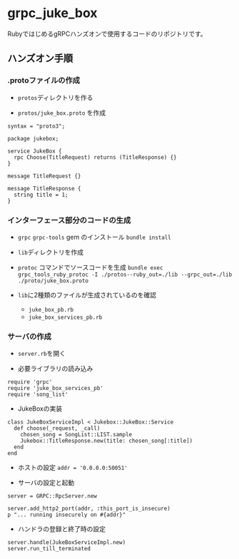 # grpc_juke_box
RubyではじめるgRPCハンズオンで使用するコードのリポジトリです。

## ハンズオン手順

### .protoファイルの作成
- `protos`ディレクトリを作る

- `protos/juke_box.proto` を作成

```
syntax = "proto3";

package jukebox;

service JukeBox {
  rpc Choose(TitleRequest) returns (TitleResponse) {}
}

message TitleRequest {}

message TitleResponse {
  string title = 1;
}
```

### インターフェース部分のコードの生成
- `grpc` `grpc-tools` gem のインストール
`bundle install`

- `lib`ディレクトリを作成

- `protoc` コマンドでソースコードを生成
`bundle exec grpc_tools_ruby_protoc -I ./protos--ruby_out=./lib --grpc_out=./lib ./proto/juke_box.proto`

- `lib`に2種類のファイルが生成されているのを確認
  - `juke_box_pb.rb`
  - `juke_box_services_pb.rb`
  
### サーバの作成

- `server.rb`を開く

- 必要ライブラリの読み込み
```
require 'grpc'
require 'juke_box_services_pb'
require 'song_list'
```

- JukeBoxの実装
```
class JukeBoxServiceImpl < Jukebox::JukeBox::Service
  def choose(_request, _call)
    chosen_song = SongList::LIST.sample
    Jukebox::TitleResponse.new(title: chosen_song[:title])
  end
end
```

- ホストの設定
`addr = '0.0.0.0:50051'`

- サーバの設定と起動
```
server = GRPC::RpcServer.new

server.add_http2_port(addr, :this_port_is_insecure)
p "... running insecurely on #{addr}"
```

- ハンドラの登録と終了時の設定
```
server.handle(JukeBoxServiceImpl.new)
server.run_till_terminated
```

